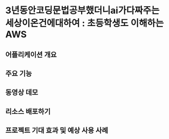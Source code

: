 # 3년동안코딩문법공부했더니ai가다짜주는세상이온건에대하여 : 초등학생도 이해하는 AWS



## 어플리케이션 개요



## 주요 기능



## 동영상 데모



## 리소스 배포하기



## 프로젝트 기대 효과 및 예상 사용 사례


